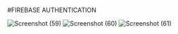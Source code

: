 #FIREBASE AUTHENTICATION 

![Screenshot (59)](https://user-images.githubusercontent.com/99542983/235305537-71a70c55-f24e-44e6-a43f-6275fc01e89c.png)
![Screenshot (60)](https://user-images.githubusercontent.com/99542983/235305546-022662ef-2ad4-4f35-a3e2-4039ff0ae3b7.png)
![Screenshot (61)](https://user-images.githubusercontent.com/99542983/235305558-d712ca07-c64e-4245-aeaf-246ed9370879.png)

